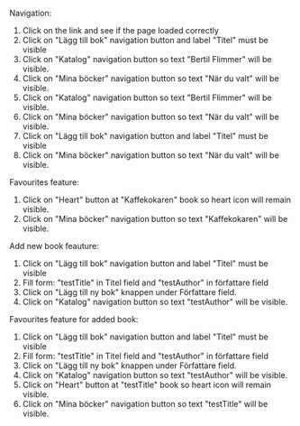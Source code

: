 Navigation:
1. Click on the link and see if the page loaded correctly
2. Click on "Lägg till bok" navigation button and label "Titel" must be visible
3. Click on "Katalog" navigation button so text "Bertil Flimmer" will be visible.
4. Click on "Mina böcker" navigation button so text "När du valt" will be visible.
5. Click on "Katalog" navigation button so text "Bertil Flimmer" will be visible.
6. Click on "Mina böcker" navigation button so text "När du valt" will be visible.
7. Click on "Lägg till bok" navigation button and label "Titel" must be visible
8. Click on "Mina böcker" navigation button so text "När du valt" will be visible.


Favourites feature:
1. Click on "Heart" button at "Kaffekokaren" book so heart icon will remain visible.
2. Click on "Mina böcker" navigation button so text "Kaffekokaren" will be visible.


Add new book feauture:
1. Click on "Lägg till bok" navigation button and label "Titel" must be visible
2. Fill form: "testTitle" in Titel field and "testAuthor" in författare field
3. Click on "Lägg till ny bok" knappen under Författare field. 
4. Click on "Katalog" navigation button so text "testAuthor" will be visible.


Favourites feature for added book:
1. Click on "Lägg till bok" navigation button and label "Titel" must be visible
2. Fill form: "testTitle" in Titel field and "testAuthor" in författare field
3. Click on "Lägg till ny bok" knappen under Författare field. 
4. Click on "Katalog" navigation button so text "testAuthor" will be visible.
5. Click on "Heart" button at "testTitle" book so heart icon will remain visible.
6. Click on "Mina böcker" navigation button so text "testTitle" will be visible.